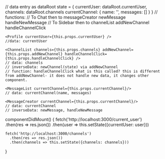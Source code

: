 <App/>
  // data entry as dataRoot
  state = {
    currentUser: dataRoot.currentUser,
    channels: dataRoot.channels
    currentChannel: {
      name: '',
      messages: []
    }
  } 
  // functions: 
  // To Chat then to messageCreator
  newMessage
  handleNewMessage
  // To Sidebar then to channelList
  addNewChannel
  handleChannelClick

  <Sidebar currentChannel={this.props.currentChannel} currentUser={this.state.currentUser} channels={this.state.channels} addNewChannel={this.props.addNewChannel} handleChannelClick={this.props.handleChannelClick} />
    
    <Profile currentUser={this.props.currentUser} />
    //data: currentUser

    <ChannelList channels={this.props.channels} addNewChannel={this.props.addNewChannel} handleChannelClick={this.props.handleChannelClick} />
    // data: channels
    // inverseData: newChannel(state) via addNewChannel
    // function: handleChannelClick what is this called? this is different from addNewChannel- it does not handle new data, it changes other component.
   
  <Chat currentChannel={this.state.currentChannel} newMessage={this.props.newMessage} handleNewMessage={this.props.handleNewMessage}/>

    <MessageList currentChannel={this.props.currentChannel}/>
    // data: currentChannel(name, messages)

    <MessageCreator currentChannel={this.props.currentChannel}/>
    // data: currentChannel
    // inverseData: newMessage, handleNewMessage
  
  componentDidMount() {
    fetch('http://localhost:3000/current_user')
      .then(res => res.json())
      .then(user => this.setState({currentUser: user}))

    fetch('http://localhost:3000/channels')
      .then(res => res.json())
      .then(channels => this.setState({channels: channels}))
  }

